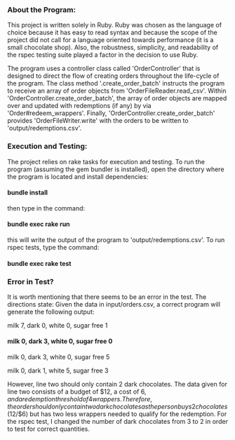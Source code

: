 ### About the Program:

This project is written solely in Ruby. Ruby was chosen as the language of choice because it has easy to read syntax and because the scope of the project did not call for a language oriented towards performance (it is a small chocolate shop). Also, the robustness, simplicity, and readability of the rspec testing suite played a factor in the decision to use Ruby.

The program uses a controller class called 'OrderController' that is designed to direct the flow of creating orders throughout the life-cycle of the program. The class method '.create_order_batch' instructs the program to receive an array of order objects from 'OrderFileReader.read_csv'. Within 'OrderController.create_order_batch', the array of order objects are mapped over and updated with redemptions (if any) by via 'Order#redeem_wrappers'. Finally, 'OrderController.create_order_batch' provides 'OrderFileWriter.write' with the orders to be written to 'output/redemptions.csv'.


### Execution and Testing:

The project relies on rake tasks for execution and testing. To run the program (assuming the gem bundler is installed), open the directory where the program is located and install dependencies:

#### bundle install

then type in the command:

#### bundle exec rake run

this will write the output of the program to 'output/redemptions.csv'.
To run rspec tests, type the command:

#### bundle exec rake test


### Error in Test?

It is worth mentioning that there seems to be an error in the test. The directions state:
Given the data in input/orders.csv, a correct program will generate the following output:

milk 7, dark 0, white 0, sugar free 1
#### milk 0, dark 3, white 0, sugar free 0
milk 0, dark 3, white 0, sugar free 5

milk 0, dark 1, white 5, sugar free 3

However, line two should only contain 2 dark chocolates. The data given for line two consists of a budget of $12, a cost of $6, and a redemption threshold of 4 wrappers. Therefore, the order should only contain two dark chocolates as the person buys 2 chocolates ($12/$6) but has two less wrappers needed to qualify for the redemption. For the rspec test, I changed the number of dark chocolates from 3 to 2 in order to test for correct quantities.  
